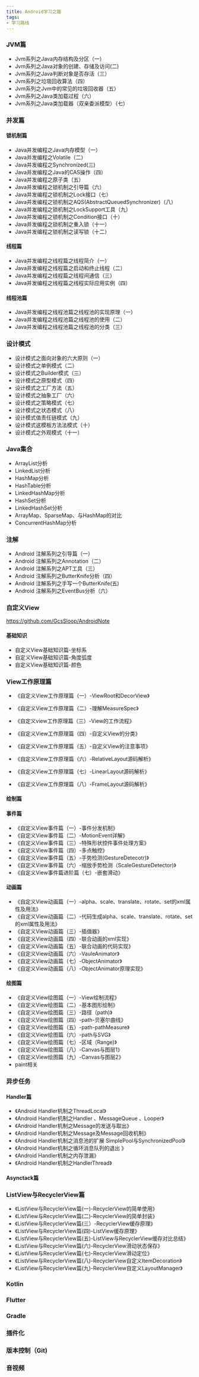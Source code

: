 ```yaml
---
title: Android学习之路
tags:
- 学习路线
---
```



### JVM篇

- Jvm系列之Java内存结构及分区（一）
- Jvm系列之Java对象的创建、存储及访问(二)
- Jvm系列之Java判断对象是否存活（三）
- Jvm系列之垃圾回收算法（四）
- Jvm系列之Jvm中的常见的垃圾回收器（五）
- Jvm系列之Java类加载过程（六）
- Jvm系列之Java类加载器（双亲委派模型）（七）


### 并发篇


#### 锁机制篇
- Java并发编程之Java内存模型（一）
- Java并发编程之Volatile（二）
- Java并发编程之Synchronized(三)
- Java并发编程之Java的CAS操作（四）
- Java并发编程之原子类（五）
- Java并发编程之锁机制之引导篇（六）
- Java并发编程之锁机制之Lock接口（七）
- Java并发编程之锁机制之AQS(AbstractQueuedSynchronizer)（八）
- Java并发编程之锁机制之LockSupport工具（九）
- Java并发编程之锁机制之Condition接口（十）
- Java并发编程之锁机制之重入锁（十一）
- Java并发编程之锁机制之读写锁（十二）

#### 线程篇
- Java并发编程之线程篇之线程简介（一）
- Java并发编程之线程篇之启动和终止线程（二）
- Java并发编程之线程篇之线程间通信（三）
- Java并发编程之线程篇之线程实际应用实例（四）


#### 线程池篇
- Java并发编程之线程池篇之线程池的实现原理（一）
- Java并发编程之线程池篇之线程池的使用（二）
- Java并发编程之线程池篇之线程池的分类（三）


### 设计模式
- 设计模式之面向对象的六大原则（一）
- 设计模式之单例模式（二）
- 设计模式之Builder模式（三）
- 设计模式之原型模式（四）
- 设计模式之工厂方法（五）
- 设计模式之抽象工厂（六）
- 设计模式之策略模式（七）
- 设计模式之状态模式（八）
- 设计模式值责任链模式（九）
- 设计模式这模板方法法模式（十）
- 设计模式之外观模式（十一）

### Java集合

- ArrayList分析
- LinkedList分析
- HashMap分析
- HashTable分析
- LinkedHashMap分析
- HashSet分析
- LinkedHashSet分析
- ArrayMap、SparseMap、与HashMap的对比
- ConcurrentHashMap分析


### 注解
- Android 注解系列之引导篇（一）
- Android 注解系列之Annotation（二）
- Android 注解系列之APT工具（三）
- Android 注解系列之ButterKnife分析（四）
- Android 注解系列之手写一个ButterKnife(五)
- Android 注解系列之EventBus分析（六）


### 自定义View
https://github.com/GcsSloop/AndroidNote

#### 基础知识
 - 自定义View基础知识篇-坐标系
 - 自定义View基础知识篇-角度弧度
 - 自定义View基础知识篇-颜色

### View工作原理篇

- 《自定义View工作原理篇（一）-ViewRoot和DecorView》
- 《自定义View工作原理篇（二）-理解MeasureSpec》
- 《自定义view工作原理篇（三）-View的工作流程》

- 《自定义View工作原理篇（四）-自定义View的分类》
- 《自定义View工作原理篇（五）-自定义View的注意事项》

- 《自定义View工作原理篇（六）-RelativeLayout源码解析》
- 《自定义View工作原理篇（七）-LinearLayout源码解析》
- 《自定义View工作原理篇（八）-FrameLayout源码解析》


#### 绘制篇

#### 事件篇

- 《自定义View事件篇（一）-事件分发机制》
- 《自定义View事件篇（二）-MotionEvent详解》
- 《自定义View事件篇（三）-特殊形状控件事件处理方案》
- 《自定义View事件篇（四）-多点触控》
- 《自定义View事件篇（五）-手势检测(GestureDetecotr)》
- 《自定义View事件篇（六）-缩放手势检测（ScaleGestureDetector)》
- 《自定义View事件篇进阶篇（七）-嵌套滑动》

#### 动画篇
- 《自定义View动画篇（一）-alpha、scale、translate、rotate、set的xml属性及用法》
- 《自定义View动画篇（二）-代码生成alpha、scale、translate、rotate、set的xml属性及用法》
- 《自定义View动画篇（三）-插值器》
- 《自定义View动画篇（四）-联合动画的xml实现》
- 《自定义View动画篇（五）-联合动画的代码实现》
- 《自定义View动画篇（六）-VauleAnimator》
- 《自定义View动画篇（七）-ObjectAnimator》
- 《自定义View动画篇（八）-ObjectAnimator原理实现》

#### 绘图篇
- 《自定义View绘图篇（一）-View绘制流程》
- 《自定义View绘图篇（二）-基本图形绘制》
- 《自定义View绘图篇（三）-路径（path)》
- 《自定义View绘图篇（四）-path-贝塞尔曲线》
- 《自定义View绘图篇（五）-path-pathMeasure》
- 《自定义View绘图篇（六）-path与SVG》
- 《自定义View绘图篇（七）-区域（Range)》
- 《自定义View绘图篇（八）-Canvas与图层1》
- 《自定义View绘图篇（九）-Canvas与图层2》
-  paint相关



### 异步任务

#### Handler篇

- 《Android Handler机制之ThreadLocal》
- 《Android Handler机制之Handler 、MessageQueue 、Looper》
- 《Android Handler机制之Message的发送与取出》
- 《Android Handler机制之Message及Message回收机制》
- 《Android Handler机制之消息池的扩展 SimplePool与SynchronizedPool》
- 《Android Handler机制之循环消息队列的退出 》
- 《Android Handler机制之内存泄漏》
- 《Android Handler机制之HandlerThread》


#### Asynctack篇


### ListView与RecyclerView篇
- 《ListView与RecyclerView篇(一)-RecyclerView的简单使用》
- 《ListView与RecyclerView篇(二)-RecyclerView的简单封装》
- 《ListView与RecyclerView篇(三）-RecyclerView缓存原理》
- 《ListView与RecyclerView篇(四)-ListView缓存原理》
- 《ListView与RecyclerView篇(五)-ListView与RecyclerView缓存对比总结》
- 《ListView与RecyclerView篇(六)-RecyclerView滑动状态保存》
- 《ListView与RecyclerView篇(七)-RecyclerView滑动定位》
- 《ListView与RecyclerView篇(八)-RecyclerView自定义ItemDecoration》
- 《ListView与RecyclerView篇(九)-RecyclerView自定义LayoutManager》


### Kotlin




### Flutter


### Gradle


### 插件化


### 版本控制（Git)


### 音视频